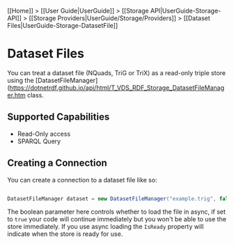 [[Home]] > [[User Guide|UserGuide]] > [[Storage API|UserGuide-Storage-API]] > [[Storage Providers|UserGuide/Storage/Providers]] > [[Dataset Files|UserGuide-Storage-DatasetFile]]

# Dataset Files 

You can treat a dataset file (NQuads, TriG or TriX) as a read-only triple store using the [DatasetFileManager](https://dotnetrdf.github.io/api/html/T_VDS_RDF_Storage_DatasetFileManager.htm class.

## Supported Capabilities 

* Read-Only access
* SPARQL Query

## Creating a Connection 

You can create a connection to a dataset file like so:

```csharp

DatasetFileManager dataset = new DatasetFileManager("example.trig", false);
```

The boolean parameter here controls whether to load the file in async, if set to `true` your code will continue immediately but you won't be able to use the store immediately.  If you use async loading the `IsReady` property will indicate when the store is ready for use.